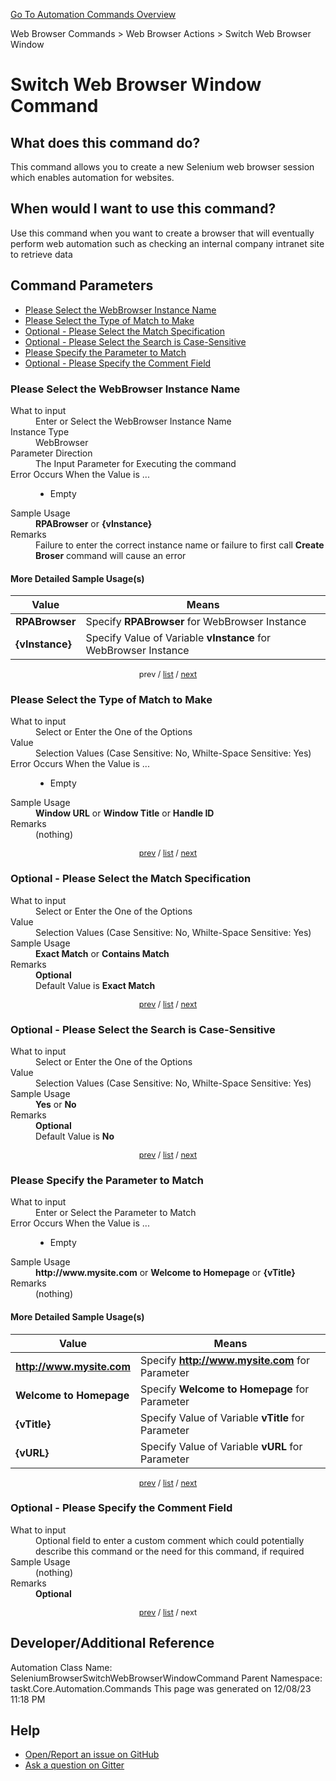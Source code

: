 <!--TITLE: Switch Web Browser Window Command -->
<!-- SUBTITLE: a command in the Web Browser Commands group. -->
[Go To Automation Commands Overview](/automation-commands.md)


Web Browser Commands &gt; Web Browser Actions &gt; Switch Web Browser Window


# Switch Web Browser Window Command


## What does this command do?
This command allows you to create a new Selenium web browser session which enables automation for websites.


## When would I want to use this command?
Use this command when you want to create a browser that will eventually perform web automation such as checking an internal company intranet site to retrieve data


<a id="param_list"></a>
## Command Parameters
- [Please Select the WebBrowser Instance Name](#param_0)
- [Please Select the Type of Match to Make](#param_1)
- [Optional - Please Select the Match Specification](#param_2)
- [Optional - Please Select the Search is Case-Sensitive](#param_3)
- [Please Specify the Parameter to Match](#param_4)
- [Optional - Please Specify the Comment Field](#param_5)


<a id="param_0"></a>
### Please Select the WebBrowser Instance Name


<dl>
<dt>What to input</dt><dd>Enter or Select the WebBrowser Instance Name</dd>
<dt>Instance Type</dt><dd>WebBrowser</dd>
<dt>Parameter Direction</dt><dd>The Input Parameter for Executing the command</dd>
<dt>Error Occurs When the Value is ...</dt><dd><ul>
<li>Empty</li>
</ul></dd>
<dt>Sample Usage</dt><dd><strong>RPABrowser</strong> or <strong>{vInstance}</strong></dd>
<dt>Remarks</dt><dd>Failure to enter the correct instance name or failure to first call <strong>Create Broser</strong> command will cause an error</dd>
</dl>




#### More Detailed Sample Usage(s)
| Value | Means |
|---|---|
| <strong>RPABrowser</strong> | Specify **RPABrowser** for WebBrowser Instance |
| <strong>{vInstance}</strong> | Specify Value of Variable **vInstance** for WebBrowser Instance |


<div style="font-size: 90%; text-align: center">


prev / [list](#param_list) / [next](#param_1)


</div>


<a id="param_1"></a>
### Please Select the Type of Match to Make


<dl>
<dt>What to input</dt><dd>Select or Enter the One of the Options</dd>
<dt>Value</dt><dd>Selection Values (Case Sensitive: No, Whilte-Space Sensitive: Yes)</dd>
<dt>Error Occurs When the Value is ...</dt><dd><ul>
<li>Empty</li>
</ul></dd>
<dt>Sample Usage</dt><dd><strong>Window URL</strong> or  <strong>Window Title</strong> or  <strong>Handle ID</strong></dd>
<dt>Remarks</dt><dd>(nothing)</dd>
</dl>




<div style="font-size: 90%; text-align: center">


[prev](#param_1) / [list](#param_list) / [next](#param_2)


</div>


<a id="param_2"></a>
### Optional - Please Select the Match Specification


<dl>
<dt>What to input</dt><dd>Select or Enter the One of the Options</dd>
<dt>Value</dt><dd>Selection Values (Case Sensitive: No, Whilte-Space Sensitive: Yes)</dd>
<dt>Sample Usage</dt><dd><strong>Exact Match</strong> or  <strong>Contains Match</strong></dd>
<dt>Remarks</dt><dd><strong>Optional</strong><br>Default Value is <strong>Exact Match</strong></dd>
</dl>




<div style="font-size: 90%; text-align: center">


[prev](#param_2) / [list](#param_list) / [next](#param_3)


</div>


<a id="param_3"></a>
### Optional - Please Select the Search is Case-Sensitive


<dl>
<dt>What to input</dt><dd>Select or Enter the One of the Options</dd>
<dt>Value</dt><dd>Selection Values (Case Sensitive: No, Whilte-Space Sensitive: Yes)</dd>
<dt>Sample Usage</dt><dd><strong>Yes</strong> or  <strong>No</strong></dd>
<dt>Remarks</dt><dd><strong>Optional</strong><br>Default Value is <strong>No</strong></dd>
</dl>




<div style="font-size: 90%; text-align: center">


[prev](#param_3) / [list](#param_list) / [next](#param_4)


</div>


<a id="param_4"></a>
### Please Specify the Parameter to Match


<dl>
<dt>What to input</dt><dd>Enter or Select the Parameter to Match</dd>
<dt>Error Occurs When the Value is ...</dt><dd><ul>
<li>Empty</li>
</ul></dd>
<dt>Sample Usage</dt><dd><strong>http://www.mysite.com</strong> or <strong>Welcome to Homepage</strong> or <strong>{vTitle}</strong></dd>
<dt>Remarks</dt><dd>(nothing)</dd>
</dl>




#### More Detailed Sample Usage(s)
| Value | Means |
|---|---|
| <strong>http://www.mysite.com</strong> | Specify **http://www.mysite.com** for Parameter |
| <strong>Welcome to Homepage</strong> | Specify **Welcome to Homepage** for Parameter |
| <strong>{vTitle}</strong> | Specify Value of Variable **vTitle** for Parameter |
| <strong>{vURL}</strong> | Specify Value of Variable **vURL** for Parameter |


<div style="font-size: 90%; text-align: center">


[prev](#param_4) / [list](#param_list) / [next](#param_5)


</div>


<a id="param_5"></a>
### Optional - Please Specify the Comment Field


<dl>
<dt>What to input</dt><dd>Optional field to enter a custom comment which could potentially describe this command or the need for this command, if required</dd>
<dt>Sample Usage</dt><dd>(nothing)</dd>
<dt>Remarks</dt><dd><strong>Optional</strong><br></dd>
</dl>




<div style="font-size: 90%; text-align: center">


[prev](#param_5) / [list](#param_list) / next


</div>


## Developer/Additional Reference
Automation Class Name: SeleniumBrowserSwitchWebBrowserWindowCommand
Parent Namespace: taskt.Core.Automation.Commands
This page was generated on 12/08/23 11:18 PM


## Help
- [Open/Report an issue on GitHub](https://github.com/rcktrncn/taskt/issues/new)
- [Ask a question on Gitter](https://gitter.im/taskt-rpa/Lobby)
